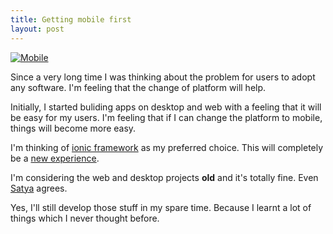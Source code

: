 ```yaml
---
title: Getting mobile first
layout: post
---
```


[![Mobile](http://cdn.meme.am/instances/55313941.jpg)](http://memegenerator.net/instance/55313941)

Since a very long time I was thinking about the problem for users to adopt any software. I'm feeling that the change of platform will help.

Initially, I started buliding apps on desktop and web with a feeling that it will be easy for my users. I'm feeling that if I can change the platform to mobile, things will become more easy.

I'm thinking of [ionic framework](http://ionicframework.com/) as my preferred choice. This will completely be a [new experience](http://stackoverflow.com/questions/33152154/is-ionic-framework-free).

I'm considering the web and desktop projects **old** and it's totally fine. Even [Satya](http://www.informationweek.com/software/enterprise-applications/microsofts-mobile-first-cloud-first-strategy-explained/d/d-id/1234865) agrees.

Yes, I'll still develop those stuff in my spare time. Because I learnt a lot of things which I never thought before.
